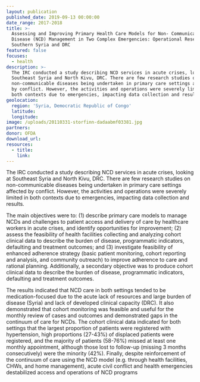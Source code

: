 ```yaml
---
layout: publication
published_date: 2019-09-13 00:00:00
date_range: 2017-2018
title: >-
  Assessing and Improving Primary Health Care Models for Non- Communicable
  Disease (NCD) Management in Two Complex Emergencies: Operational Research in
  Southern Syria and DRC
featured: false
focuses:
  - health
description: >-
  The IRC conducted a study describing NCD services in acute crises, looking at
  Southeast Syria and North Kivu, DRC. There are few research studies on
  non-communicable diseases being undertaken in primary care settings affected
  by conflict. However, the activities and operations were severely limited in
  both contexts due to emergencies, impacting data collection and results.
geolocation:
  region: 'Syria, Democratic Republic of Congo'
  latitude:
  longitude:
image: /uploads/20110331-storfinn-dadaabmf03381.jpg
partners:
donor: OFDA
download_url:
resources:
  - title:
    link:
---
```


The IRC conducted a study describing NCD services in acute crises, looking at Southeast Syria and North Kivu, DRC. There are few research studies on non-communicable diseases being undertaken in primary care settings affected by conflict. However, the activities and operations were severely limited in both contexts due to emergencies, impacting data collection and results.

The main objectives were to: (1) describe primary care models to manage NCDs and challenges to patient access and delivery of care by healthcare workers in acute crises, and identify opportunities for improvement; (2) assess the feasibility of health facilities collecting and analyzing cohort clinical data to describe the burden of disease, programmatic indicators, defaulting and treatment outcomes; and (3) investigate feasibility of enhanced adherence strategy (basic patient monitoring, cohort reporting and analysis, and community outreach) to improve adherence to care and rational planning. Additionally, a secondary objective was to produce cohort clinical data to describe the burden of disease, programmatic indicators, defaulting and treatment outcomes.

The results indicated that NCD care in both settings tended to be medication-focused due to the acute lack of resources and large burden of disease (Syria) and lack of developed clinical capacity (DRC). It also demonstrated that cohort monitoring was feasible and useful for the monthly review of cases and outcomes and demonstrated gaps in the continuum of care for NCDs. The cohort clinical data indicated for both settings that the largest proportion of patients were registered with hypertension, high proportions (27-43%) of displaced patients were registered, and the majority of patients (58-76%) missed at least one monthly appointment, although those lost to follow-up (missing 3 months consecutively) were the minority (42%). Finally, despite reinforcement of the continuum of care using the NCD model (e.g. through health facilities, CHWs, and home management), acute civil conflict and health emergencies destabilized access and operations of NCD programs